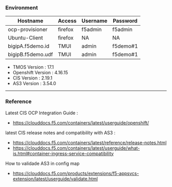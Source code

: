 ### Environment

| Hostname           | Access  | Username | Password   |
|--------------------|---------|----------|------------|
| ocp-provisioner    | firefox | f5admin  | f5admin    |
| Ubuntu-Client      | firefox | NA       | NA         |
| bigipA.f5demo.id   | TMUI    | admin    | f5demo#1   |
| bigipB.f5demo.udf  | TMUI    | admin    | f5demo#1   |


- TMOS Version : 17.1
- Openshift Version : 4.16.15
- CIS Version : 2.19.1
- AS3 Version : 3.54.0

---

### Reference

Latest CIS OCP Integration Guide :
- https://clouddocs.f5.com/containers/latest/userguide/openshift/

latest CIS release notes and compatibility with AS3 : 
- https://clouddocs.f5.com/containers/latest/reference/release-notes.html
- https://clouddocs.f5.com/containers/latest/userguide/what-is.html#container-ingress-service-compatibility

How to validade AS3 in config map
- https://clouddocs.f5.com/products/extensions/f5-appsvcs-extension/latest/userguide/validate.html
  

